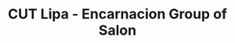 ---
title: "CUT Lipa - Encarnacion Group of Salon"
url: /lipa/cut-lipa-encarnacion-group-of-salon/
shop: hairdresser
---